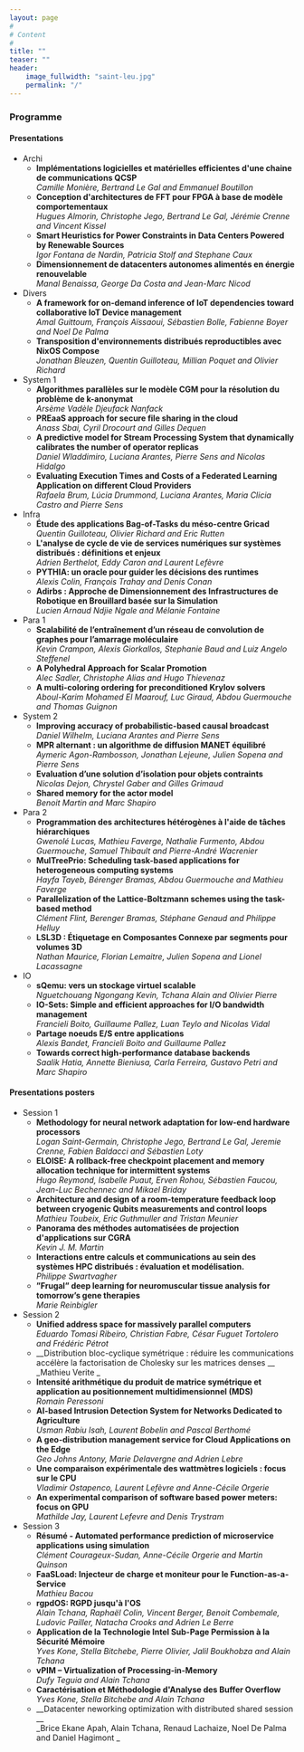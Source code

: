 ```yaml
---
layout: page
#
# Content
#
title: ""
teaser: ""
header:
    image_fullwidth: "saint-leu.jpg"
    permalink: "/"
---
```



### **Programme**

#### Presentations
 
- Archi
	- __Implémentations logicielles et matérielles efficientes d'une chaine de communications QCSP__  
        _Camille Monière, Bertrand Le Gal and Emmanuel Boutillon_
    - __Conception d'architectures de FFT pour FPGA à base de modèle comportementaux__  
        _Hugues Almorin, Christophe Jego, Bertrand Le Gal, Jérémie Crenne and Vincent Kissel_
	- __Smart Heuristics for Power Constraints in Data Centers Powered by Renewable Sources__  
        _Igor Fontana de Nardin, Patricia Stolf and Stephane Caux_
    - __Dimensionnement de datacenters autonomes alimentés en énergie renouvelable__  
        _Manal Benaissa, George Da Costa and Jean-Marc Nicod_
- Divers
	- __A framework for on-demand inference of IoT dependencies toward collaborative IoT Device management__  
        _Amal Guittoum, François Aïssaoui, Sébastien Bolle, Fabienne Boyer and Noel De Palma_
    - __Transposition d'environnements distribués reproductibles avec NixOS Compose__  
        _Jonathan Bleuzen, Quentin Guilloteau, Millian Poquet and Olivier Richard_
- System 1		
	- __Algorithmes parallèles sur le modèle CGM pour la résolution du problème de k-anonymat__  
        _Arsème Vadèle Djeufack Nanfack_
    - __PREaaS approach for secure file sharing in the cloud__  
        _Anass Sbai, Cyril Drocourt and Gilles Dequen_
	- __A predictive model for Stream Processing System that dynamically calibrates the number of operator replicas__  
        _Daniel Wladdimiro, Luciana Arantes, Pierre Sens and Nicolas Hidalgo_
	- __Evaluating Execution Times and Costs of a Federated Learning Application on different Cloud Providers__  
        _Rafaela Brum, Lúcia Drummond, Luciana Arantes, Maria Clicia Castro and Pierre Sens_
- Infra
	- __Étude des applications Bag-of-Tasks du méso-centre Gricad__  
        _Quentin Guilloteau, Olivier Richard and Eric Rutten_
    - __L'analyse de cycle de vie de services numériques sur systèmes distribués : définitions et enjeux__  
        _Adrien Berthelot, Eddy Caron and Laurent Lefèvre_
    - __PYTHIA: un oracle pour guider les décisions des runtimes__  
        _Alexis Colin, François Trahay and Denis Conan_
    - __Adirbs : Approche de Dimensionnement des Infrastructures de Robotique en Brouillard basée sur la Simulation__  
        _Lucien Arnaud Ndjie Ngale and Mélanie Fontaine_
- Para 1
    - __Scalabilité de l’entraînement d’un réseau de convolution de graphes pour l’amarrage moléculaire__  
        _Kevin Crampon, Alexis Giorkallos, Stephanie Baud and Luiz Angelo Steffenel_
    - __A Polyhedral Approach for Scalar Promotion__  
        _Alec Sadler, Christophe Alias and Hugo Thievenaz_
	- __A multi-coloring ordering for preconditioned Krylov solvers__  
        _Aboul-Karim Mohamed El Maarouf, Luc Giraud, Abdou Guermouche and Thomas Guignon_
- System 2
	- __Improving accuracy of probabilistic-based causal broadcast__  
        _Daniel Wilhelm, Luciana Arantes and Pierre Sens_
	- __MPR alternant : un algorithme de diffusion MANET équilibré__  
        _Aymeric Agon-Rambosson, Jonathan Lejeune, Julien Sopena and Pierre Sens_
	- __Evaluation d’une solution d’isolation pour objets contraints__  
        _Nicolas Dejon, Chrystel Gaber and Gilles Grimaud_
    - __Shared memory for the actor model__  
        _Benoit Martin and Marc Shapiro_
- Para 2
    - __Programmation des architectures hétérogènes à l'aide de tâches hiérarchiques__  
        _Gwenolé Lucas, Mathieu Faverge, Nathalie Furmento, Abdou Guermouche, Samuel Thibault and Pierre-André Wacrenier_
	- __MulTreePrio: Scheduling task-based applications for heterogeneous computing systems__  
        _Hayfa Tayeb, Bérenger Bramas, Abdou Guermouche and Mathieu Faverge_
	- __Parallelization of the Lattice-Boltzmann schemes using the task-based method__  
        _Clément Flint, Berenger Bramas, Stéphane Genaud and Philippe Helluy_
    - __LSL3D : Étiquetage en Composantes Connexe par segments pour volumes 3D__  
        _Nathan Maurice, Florian Lemaitre, Julien Sopena and Lionel Lacassagne_
- IO
	- __sQemu: vers un stockage virtuel scalable__  
        _Nguetchouang Ngongang Kevin, Tchana Alain and Olivier Pierre_
    - __IO-Sets: Simple and efficient approaches for I/O bandwidth management__  
        _Francieli Boito, Guillaume Pallez, Luan Teylo and Nicolas Vidal_
    - __Partage noeuds E/S entre applications__  
        _Alexis Bandet, Francieli Boito and Guillaume Pallez_
    - __Towards correct high-performance database backends__  
        _Saalik Hatia, Annette Bieniusa, Carla Ferreira, Gustavo Petri and Marc Shapiro_

#### Presentations posters

- Session 1		
    - __Methodology for neural network adaptation for low-end hardware processors__  
        _Logan Saint-Germain, Christophe Jego, Bertrand Le Gal, Jeremie Crenne, Fabien Baldacci and Sébastien Loty_
    - __ELOISE: A rollback-free checkpoint placement and memory allocation technique for intermittent systems__  
        _Hugo Reymond, Isabelle Puaut, Erven Rohou, Sébastien Faucou, Jean-Luc Bechennec and Mikael Briday_
    - __Architecture and design of a room-temperature feedback loop between cryogenic Qubits measurements and control loops__  
        _Mathieu Toubeix, Eric Guthmuller and Tristan Meunier_
    - __Panorama des méthodes automatisées de projection d'applications sur CGRA__  
        _Kevin J. M. Martin_
    - __Interactions entre calculs et communications au sein des systèmes HPC distribués : évaluation et modélisation.__  
        _Philippe Swartvagher_
    - __”Frugal” deep learning for neuromuscular tissue analysis for tomorrow’s gene therapies__  
        _Marie Reinbigler_
- Session 2		
    - __Unified address space for massively parallel computers__  
        _Eduardo Tomasi Ribeiro, Christian Fabre, César Fuguet Tortolero and Frédéric Pétrot_
    - __Distribution bloc-cyclique symétrique : réduire les communications accélère la factorisation de Cholesky sur les matrices denses __  
        _Mathieu Verite _
    - __Intensité arithmétique du produit de matrice symétrique et application au positionnement multidimensionnel (MDS)__  
        _Romain Peressoni_
    - __AI-based Intrusion Detection System for Networks Dedicated to Agriculture__  
        _Usman Rabiu Isah, Laurent Bobelin and Pascal Berthomé_
    - __A geo-distribution management service for Cloud Applications on the Edge__  
        _Geo Johns Antony, Marie Delavergne and Adrien Lebre_
    - __Une comparaison expérimentale des wattmètres logiciels : focus sur le CPU__  
        _Vladimir Ostapenco, Laurent Lefèvre and Anne-Cécile Orgerie_		
    - __An experimental comparison of software based power meters: focus on GPU__  
        _Mathilde Jay, Laurent Lefevre and Denis Trystram_
- Session 3		
    - __Résumé - Automated performance prediction of microservice applications using simulation__  
        _Clément Courageux-Sudan, Anne-Cécile Orgerie and Martin Quinson_
    - __FaaSLoad: Injecteur de charge et moniteur pour le Function-as-a-Service__  
        _Mathieu Bacou_
    - __rgpdOS: RGPD jusqu'à l'OS__  
        _Alain Tchana, Raphaël Colin, Vincent Berger, Benoit Combemale, Ludovic Pailler, Natacha Crooks and Adrien Le Berre_
    - __Application de la Technologie Intel Sub-Page Permission à la Sécurité Mémoire__  
        _Yves Kone, Stella Bitchebe, Pierre Olivier, Jalil Boukhobza and Alain Tchana_
    - __vPIM – Virtualization of Processing-in-Memory__  
        _Dufy Teguia and Alain Tchana_
    - __Caractérisation et Méthodologie d'Analyse des Buffer Overflow__  
        _Yves Kone, Stella Bitchebe and Alain Tchana_
    - __Datacenter neworking optimization with distributed shared session __  
        _Brice Ekane Apah, Alain Tchana, Renaud Lachaize, Noel De Palma and Daniel Hagimont _


